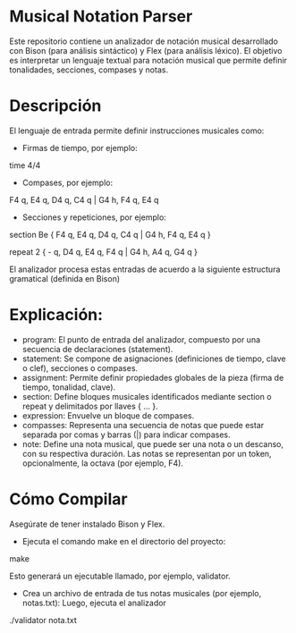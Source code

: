 # Musical Notation Parser

Este repositorio contiene un analizador de notación musical desarrollado con Bison (para análisis sintáctico) y Flex (para análisis léxico). El objetivo es interpretar un lenguaje textual para notación musical que permite definir tonalidades, secciones, compases y notas.

# Descripción
El lenguaje de entrada permite definir instrucciones musicales como:

- Firmas de tiempo, por ejemplo:

time 4/4

- Compases, por ejemplo:

F4 q, E4 q, D4 q, C4 q | G4 h, F4 q, E4 q

- Secciones y repeticiones, por ejemplo:

section Be {
    F4 q, E4 q, D4 q, C4 q | G4 h, F4 q, E4 q
}

repeat 2 {
    - q, D4 q, E4 q, F4 q | G4 h, A4 q, G4 q
}

El analizador procesa estas entradas de acuerdo a la siguiente estructura gramatical (definida en Bison)

# Explicación:
- program: El punto de entrada del analizador, compuesto por una secuencia de declaraciones (statement).
- statement: Se compone de asignaciones (definiciones de tiempo, clave o clef), secciones o compases.
- assignment: Permite definir propiedades globales de la pieza (firma de tiempo, tonalidad, clave).
- section: Define bloques musicales identificados mediante section o repeat y delimitados por llaves { ... }.
- expression: Envuelve un bloque de compases.
- compasses: Representa una secuencia de notas que puede estar separada por comas y barras (|) para indicar compases.
- note: Define una nota musical, que puede ser una nota o un descanso, con su respectiva duración. Las notas se representan por un token, opcionalmente, la octava (por ejemplo, F4).

# Cómo Compilar
Asegúrate de tener instalado Bison y Flex.

- Ejecuta el comando make en el directorio del proyecto:

make

Esto generará un ejecutable llamado, por ejemplo, validator.

- Crea un archivo de entrada de tus notas musicales (por ejemplo, notas.txt):
Luego, ejecuta el analizador

./validator nota.txt
